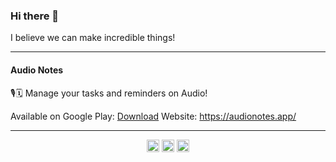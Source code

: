 ### Hi there 👋

I believe we can make incredible things!

---

#### Audio Notes

🎙🗓 Manage your tasks and reminders on Audio!

Available on Google Play: [Download](https://play.google.com/store/apps/details?id=com.audionotes)
Website: https://audionotes.app/

---

<p align="center">
  <a href="https://dev.to/gabrielrufino" target="_blank"><img align="center" src="https://cdn.jsdelivr.net/npm/simple-icons@3.0.1/icons/dev-dot-to.svg" alt="tumee" height="20" width="20" /></a>
  <a href="https://www.linkedin.com/in/gabrielrufinoo" target="_blank"><img align="center" src="https://cdn.jsdelivr.net/npm/simple-icons@3.0.1/icons/linkedin.svg" alt="https://www.linkedin.com/in/gabrielrufinoo" height="20" width="20" /></a>
  <a href="https://www.instagram.com/gabrielrufinoo" target="_blank"><img align="center" src="https://cdn.jsdelivr.net/npm/simple-icons@3.0.1/icons/instagram.svg" alt="https://www.instagram.com/gabrielrufinoo" height="20" width="20" /></a>
</p>

<!--
**gabrielrufino/gabrielrufino** is a ✨ _special_ ✨ repository because its `README.md` (this file) appears on your GitHub profile.

Here are some ideas to get you started:

- 🔭 I’m currently working on ...
- 🌱 I’m currently learning ...
- 👯 I’m looking to collaborate on ...
- 🤔 I’m looking for help with ...
- 💬 Ask me about ...
- 📫 How to reach me: ...
- 😄 Pronouns: ...
- ⚡ Fun fact: ...
-->
